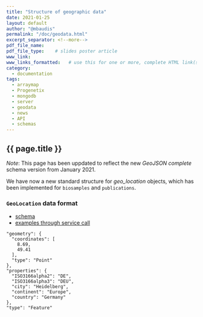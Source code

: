 ```yaml
---
title: "Structure of geographic data"
date: 2021-01-25
layout: default
author: "@mbaudis"
permalink: "/doc/geodata.html"
excerpt_separator: <!--more-->
pdf_file_name:
pdf_file_type:    # slides poster article
www_link:
www_links_formatted:   # use this for one or more, complete HTML link(s) with label '<a href="http://" target="_blank">...</a>'
category:
  - documentation
tags:
  - arraymap
  - Progenetix
  - mongodb
  - server
  - geodata
  - news
  - API
  - schemas
---
```


## {{ page.title }}

*Note*: This page has been uppdated to reflect the new *GeoJSON complete* schema version
from January 2021.

We have now a new standard structure for _geo_location_ objects, which has been implemented
for `biosamples` and `publications`.

<!--more-->

### `GeoLocation` data format

* [schema](https://progenetix.org/services/schemas/GeoLocation/)
* [examples through service call](https://progenetix.org/services/geolocations?city=Heidelberg)

```
"geometry": {
  "coordinates": [
    8.69,
    49.41
  ],
  "type": "Point"
},
"properties": {
  "ISO3166alpha2": "DE",
  "ISO3166alpha3": "DEU",
  "city": "Heidelberg",
  "continent": "Europe",
  "country": "Germany"
},
"type": "Feature"
```
